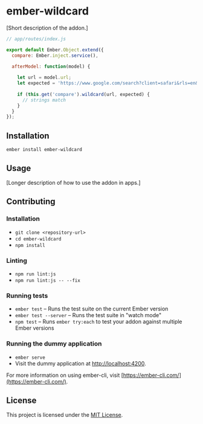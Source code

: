 ember-wildcard
==============================================================================

[Short description of the addon.]

```js
// app/routes/index.js

export default Ember.Object.extend({
  compare: Ember.inject.service(),

  afterModel: function(model) {
  
    let url = model.url;
    let expected = 'https://www.google.com/search?client=safari&rls=en&q=**********&ie=UTF-8&oe=UTF-8';
    
    if (this.get('compare').wildcard(url, expected) {
      // strings match
    }
  }
});
```

Installation
------------------------------------------------------------------------------

```
ember install ember-wildcard
```


Usage
------------------------------------------------------------------------------

[Longer description of how to use the addon in apps.]


Contributing
------------------------------------------------------------------------------

### Installation

* `git clone <repository-url>`
* `cd ember-wildcard`
* `npm install`

### Linting

* `npm run lint:js`
* `npm run lint:js -- --fix`

### Running tests

* `ember test` – Runs the test suite on the current Ember version
* `ember test --server` – Runs the test suite in "watch mode"
* `npm test` – Runs `ember try:each` to test your addon against multiple Ember versions

### Running the dummy application

* `ember serve`
* Visit the dummy application at [http://localhost:4200](http://localhost:4200).

For more information on using ember-cli, visit [https://ember-cli.com/](https://ember-cli.com/).

License
------------------------------------------------------------------------------

This project is licensed under the [MIT License](LICENSE.md).
